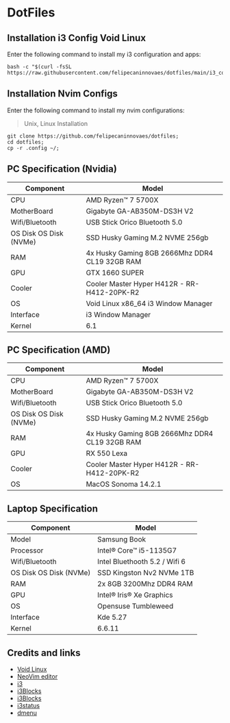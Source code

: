 # DotFiles

## Installation i3 Config Void Linux

Enter the following command to install my i3 configuration and apps:

    bash -c "$(curl -fsSL https://raw.githubusercontent.com/felipecaninnovaes/dotfiles/main/i3_config.sh)";

## Installation Nvim Configs

Enter the following command to install my nvim configurations:

> Unix, Linux Installation

```shell
git clone https://github.com/felipecaninnovaes/dotfiles;
cd dotfiles;
cp -r .config ~/;
```

## PC Specification (Nvidia)

| Component              | Model                                          |
| ---------------------- | ---------------------------------------------- |
| CPU                    | AMD Ryzen™ 7 5700X                            |
| MotherBoard            | Gigabyte GA-AB350M-DS3H V2                     |
| Wifi/Bluetooth         | USB Stick Orico Bluetooth 5.0                  |
| OS Disk OS Disk (NVMe) | SSD Husky Gaming M.2 NVME 256gb                |
| RAM                    | 4x Husky Gaming 8GB 2666Mhz DDR4 CL19 32GB RAM |
| GPU                    | GTX 1660 SUPER                                 |
| Cooler                 | Cooler Master Hyper H412R - RR-H412-20PK-R2    |
| OS                     | Void Linux x86_64 i3 Window Manager            |
| Interface              | i3 Window Manager                              |
| Kernel                 | 6.1                                            |

## PC Specification (AMD)

| Component              | Model                                          |
| ---------------------- | ---------------------------------------------- |
| CPU                    | AMD Ryzen™ 7 5700X                            |
| MotherBoard            | Gigabyte GA-AB350M-DS3H V2                     |
| Wifi/Bluetooth         | USB Stick Orico Bluetooth 5.0                  |
| OS Disk OS Disk (NVMe) | SSD Husky Gaming M.2 NVME 256gb                |
| RAM                    | 4x Husky Gaming 8GB 2666Mhz DDR4 CL19 32GB RAM |
| GPU                    | RX 550 Lexa                                    |
| Cooler                 | Cooler Master Hyper H412R - RR-H412-20PK-R2    |
| OS                     | MacOS Sonoma 14.2.1                            |

## Laptop Specification

| Component              | Model                         |
| ---------------------- | ----------------------------- |
| Model                  | Samsung Book                  |
| Processor              | Intel® Core™ i5-1135G7      |
| Wifi/Bluetooth         | Intel Bluethooth 5.2 / Wifi 6 |
| OS Disk OS Disk (NVMe) | SSD Kingston Nv2 NVMe 1TB     |
| RAM                    | 2x 8GB 3200Mhz DDR4 RAM       |
| GPU                    | Intel® Iris® Xe Graphics    |
| OS                     | Opensuse Tumbleweed           |
| Interface              | Kde 5.27                      |
| Kernel                 | 6.6.11                        |

## Credits and links

- [Void Linux](https://github.com/void-linux)
- [NeoVim editor](https://github.com/neovim/neovim)
- [i3](https://github.com/i3/i3)
- [i3Blocks](https://github.com/vivien/i3blocks)
- [i3Blocks](https://github.com/vivien/i3blocks)
- [i3status](https://github.com/i3/i3status)
- [dmenu](https://github.com/stilvoid/dmenu)
